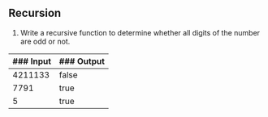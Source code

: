 ## Recursion

1. Write a recursive function to determine whether all digits of the number are odd or not.

| ### Input | ### Output |
| :-------- | :--------- |
| 4211133   | false      |
| 7791      | true       |
| 5         | true       |
